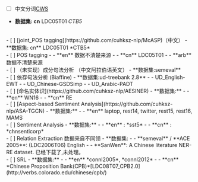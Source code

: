 - [ ] 中文分词[CWS](https://github.com/SVAIGBA/WMSeg)
- **数据集: cn**   LDC05T01  *CTB5*
<br>
- [ ] [joint_POS tagging](https://github.com/cuhksz-nlp/McASP)（中文）
- **数据集: cn**   LDC05T01  *CTB5*
<br>
- [ ] POS tagging
- - **en** 数据不清楚来源
- - **cn** LDC05T01
- - **arb** 数据不清楚来源
<br>
- [ ] （未实现）成分句法分析 <https://github.com/cuhksz-nlp/SAPar>（中文阿拉伯语英文）
- **数据集:semeval**
<br>
- [ ] 依存句法分析 (Biaffine)
- **数据集:ud-treebank 2.8**
- - UD_English-EWT
- - UD_Chinese-GSDSimp
- - UD_Arabic-PADT
<br>
- [ ] [命名实体识](https://github.com/cuhksz-nlp/AESINER)
- **数据集:**
- - **en** WN16
- - **cn** RE
<br>
- [ ] [Aspect-based Sentiment Analysis](https://github.com/cuhksz-nlp/ASA-TGCN)
- **数据集:**
- - **en** laptop, rest14, twitter, rest15, rest16, MAMS
<br>
- [ ] Sentiment Analysis
- **数据集:**
- - **en** : *sst5*
- - **cn** : *chnsenticorp*
<br>
- [ ] Relation Extraction 数据来自不同领
-  **数据集:
- - **semeval** / **ACE 2005**:  (LDC2006T06) English
- - **SanWen**: A Chinese literature NER-RE dataset. 已经下载了,未处理。
<br>
- [ ] SRL
- **数据集:**
- - **en**  *connl2005*, *connl2012*
- - **cn** *Chinese Proposition Bank(CPB)*[LDC08T07_CPB2.0](http://verbs.colorado.edu/chinese/cpb/)
